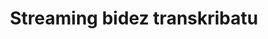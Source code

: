 ---
title: Streaming bidez transkribatu
description: Streaming bidez transkribatu
layout: streaming
url: transkribatu/streaming
script:
---